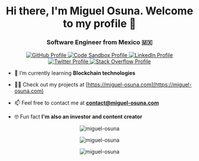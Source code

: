 <h1 align="center">Hi there, I'm Miguel Osuna. Welcome to my profile 👋</h1>
<h3 align="center">Software Engineer from Mexico 🇲🇽</h3>

<p align="center">
    <a href="https://github.com/miguel-osuna" target="_blank">
        <img src="https://img.shields.io/badge/GitHub-100000?style=for-the-badge&logo=github&logoColor=white" alt="GitHub Profile" />
    </a>
    <a href="https://codesandbox.io/u/miguel-osuna" taget="_blank">
        <img src="https://img.shields.io/badge/Codesandbox-000000?style=for-the-badge&logo=CodeSandbox&logoColor=white" alt="Code Sandbox Profile" />
    </a>
    <a href="https://www.linkedin.com/in/osuna-angulo/" target="_blank">
        <img src="https://img.shields.io/badge/LinkedIn-0077B5?style=for-the-badge&logo=linkedin&logoColor=white" alt="LinkedIn Profile" />
    </a>
    <a href="https://twitter.com/MiguelO41506867" target="_blank">
        <img src="https://img.shields.io/badge/Twitter-1DA1F2?style=for-the-badge&logo=twitter&logoColor=white" alt="Twitter Profile" />
    </a>
    <a href="https://stackoverflow.com/users/11616949/miguel-osuna" target="_blank">
        <img src="https://img.shields.io/badge/Stack_Overflow-FE7A16?style=for-the-badge&logo=stack-overflow&logoColor=white" alt="Stack Overflow Profile"/>
    </a>
</p>


- 🌱 I’m currently learning **Blockchain technologies**

- 👨‍💻 Check out my projects at [https://miguel-osuna.com](https://miguel-osuna.com)

- 📫 Feel free to contact me at **contact@miguel-osuna.com**

- 🤓 Fun fact **I'm also an investor and content creator**

<p align="center">
    <img src="https://github-readme-stats.vercel.app/api/top-langs?username=miguel-osuna&theme=tokyonight&show_icons=true&locale=en&layout=compact" alt="miguel-osuna" />
</p>

<p align="center">
    <img src="https://github-readme-stats.vercel.app/api?username=miguel-osuna&theme=tokyonight&show_icons=true&locale=en" alt="miguel-osuna" />
</p>

<p align="center">
    <img src="https://github-readme-streak-stats.herokuapp.com/?user=miguel-osuna&theme=tokyonight" alt="miguel-osuna" />
</p>
